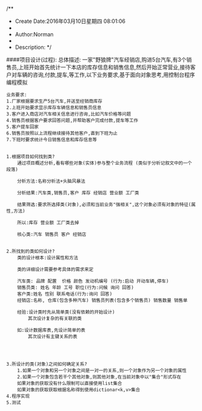 /**
* Create Date:2016年03月10日星期四 08:01:06
* 
* Author:Norman
* 
* Description: 
*/

####项目设计(过程):
    总体描述:
        一家"野狼牌"汽车经销店,购进5台汽车,有3个销售员,上班开始首先统计一下本店的库存信息和销售信息,然后开始正常营业,接待客户对车辆的咨询,付款,提车,等工作,以下业务要求,基于面向对象思考,用控制台程序编程模拟

    业务要求:
    1.厂家根据要求生产5台汽车,并送至经销商库存
    2.上班开始要求显示库存车辆信息和销售员信息
    3.客户进入商店对汽车相关信息进行咨询,比如汽车价格等问题
    4.销售员根据客户要求回答问题,并帮助客户完成付款,提车等工作
    5.客户提车回家
    6.销售员按照以上流程继续接待其他客户,直到下班为止
    7.下班时要求统计今日销售信息和库存信息等
        

    1.根据项目如何找到类?
        通过项目概述分析,看有哪些对象(实体)参与整个业务流程 (类似于分析记叙文中的一个段落)
        
        分析方法:名称分析法+头脑风暴法

        分析结果:汽车类,销售员,客户 库存 经销店 营业额 工厂类

        结果筛选:要求所选择类(对象),必须和当前业务"强相关",这个对象必须有对象的特征(属性,方法)

        所以:库存 营业额 工厂类去掉

        核心类:汽车 销售员 客户 经销店


    2.所找到的类如何设计?
        类的设计根本:设计属性和方法

        类的详细设计需要参考具体的需求来定

        汽车类: 品牌 配置  价格 颜色 发动机编号 (行为:启动 开动车辆,停车)
        销售员类: 姓名 年龄 工号 职位(行为:问候 询问 回答)
        客户类:姓名 性别 联系电话(行为:询问 回答)
        经销店:名称, 仓库(包含多种汽车) 销售员列表(包含多个销售员) 销售数量 销售单 
        
        经验:设计类时先从简单类(没有依赖的开始设计)
            其次设计复杂的有关联的类

        如:设计数据库表,先设计简单的表
            其次设计有主键关系的表




    3.所设计的类(对象)之间如何确定关系?
        1.如果一个对象和另一个对象之间是一对一的关系,则一个对象作为另一个对象的属性
        2.如果一个对象包含若干个其他对象,则其他对象,在当前对象中以"集合"形式存在
        如果对象的获取没有什么限制可以直接使用list集合
        如果对象的获取获取根据名称得到使用dictionar<k,v>集合
    4.程序实现
    5.测试
